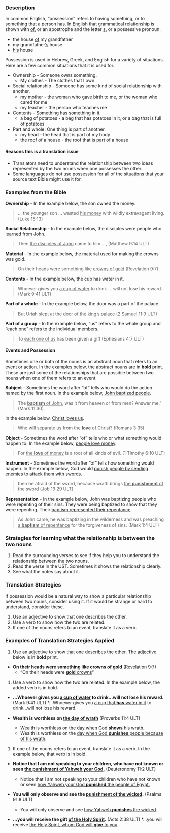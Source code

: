 
### Description

In common English, “possession” refers to having something, or to something that a person has. In English that grammatical relationship is shown with <u>of</u>, or an apostrophe and the letter <u>s</u>, or a possessive pronoun.

* the house <u>of</u> my grandfather
* my grandfather<u>‘s</u> house
* <u>his</u> house

Possession is used in Hebrew, Greek, and English for a variety of situations. Here are a few common situations that it is used for.

* Ownership - Someone owns something.
  * My clothes - The clothes that I own
* Social relationship - Someone has some kind of social relationship with another.
  * my mother -  the woman who gave birth to me, or the woman who cared for me
  * my teacher - the person who teaches me
* Contents - Something has something in it.
  * a bag of potatoes - a bag that has potatoes in it, or a bag that is full of potatoes
* Part and whole: One thing is part of another.
  * my head - the head that is part of my body
  * the roof of a house - the roof that is part of a house

#### Reasons this is a translation issue

* Translators need to understand the relationship between two ideas represented by the two nouns when one possesses the other.
* Some languages do not use possession for all of the situations that your source text Bible might use it for.

### Examples from the Bible

**Ownership** - In the example below, the son owned the money.
>… the younger son … wasted <u>his money</u> with wildly extravagant living. (Luke 15:13)

**Social Relationship** - In the example below, the disciples were people who learned from John.
>Then <u>the disciples of John</u> came to him …,  (Matthew 9:14 ULT)

**Material** - In the example below, the material used for making the crowns was gold.
>On their heads were something like <u>crowns of gold</u> (Revelation 9:7)

**Contents** - In the example below, the cup has water in it.
>Whoever gives you <u>a cup of water</u> to drink … will not lose his reward.  (Mark 9:41 ULT)

**Part of a whole** - In the example below, the door was a part of the palace.
>But Uriah slept at <u>the door of the king’s palace</u>  (2 Samuel 11:9 ULT)

**Part of a group** - In the example below, “us” refers to the whole group and “each one” refers to the individual members.
>To <u>each one of us</u> has been given a gift (Ephesians 4:7 ULT)

#### Events and Possession

Sometimes one or both of the nouns is an abstract noun that refers to an event or action. In the examples below, the abstract nouns are in **bold** print. These are just some of the relationships that are possible between two nouns when one of them refers to an event.

**Subject** - Sometimes the word after “of” tells who would do the action named by the first noun. In the example below, <u>John baptized people</u>.
>The <u>**baptism** of John</u>, was it from heaven or from men? Answer me.” (Mark 11:30)

In the example below, <u>Christ loves us</u>.
>Who will separate us from <u>the **love** of Christ</u>? (Romans 3:35)

**Object** - Sometimes the word after “of” tells who or what something would happen to. In the example below, <u>people love money</u>.
>For <u>the **love** of money</u> is a root of all kinds of evil. (1 Timothy 6:10 ULT)

**Instrument** - Sometimes the word after “of” tells how something would happen. In the example below, God would <u>punish people by sending enemies to attack them with swords</u>.
> then be afraid of the sword, because wrath brings <u>the **punishment** of the sword</u> (Job 19:29 ULT)

**Representation** - In the example below, John was baptizing people who were repenting of their sins. They were being baptized to show that they were repenting. Their <u>baptism represented their repentance</u>.
>As John came, he was baptizing in the wilderness and was preaching <u>a **baptism** of repentance</u> for the forgiveness of sins. (Mark 1:4 ULT)

### Strategies for learning what the relationship is between the two nouns

1. Read the surrounding verses to see if they help you to understand the relationship between the two nouns.
1. Read the verse in the UST. Sometimes it shows the relationship clearly.
1. See what the notes say about it.

### Translation Strategies

If possession would be a natural way to show a particular relationship between two nouns, consider using it. If it would be strange or hard to understand, consider these.

1. Use an adjective to show that one describes the other.
1. Use a verb to show how the two are related.
1. If one of the nouns refers to an event, translate it as a verb.

### Examples of Translation Strategies Applied

1. Use an adjective to show that one describes the other. The adjective below is in **bold** print.

  * **On their heads were something like <u>crowns of gold</u>** (Revelation 9:7)
      * “On their heads were <u>**gold** crowns</u>“

1. Use a verb to show how the two are related. In the example below, the added verb is in bold.

  * **…Whoever gives you <u>a cup of water</u> to drink…will not lose his reward.**  (Mark 9:41 ULT)
      *…Whoever gives you <u>a cup that **has** water in it</u> to drink…will not lose his reward.

  * **Wealth is worthless on <u>the day of wrath</u>** (Proverbs 11:4 ULT)
      * Wealth is worthless on <u>the day when God **shows** his wrath.</u>
      * Wealth is worthless on the <u>day when God **punishes** people because of his wrath</u>.

1. If one of the nouns refers to an event, translate it as a verb. In the example below, that verb is in bold.

  * **Notice that I am not speaking to your children, who have not known or seen <u>the punishment of Yahweh your God</u>,** (Deuteronomy 11:2 ULT)
      * Notice that I am not speaking to your children who have not known or seen <u>how Yahweh your God **punished** the people of Egypt.</u>

  * **You will only observe and see the <u>punishment of the wicked</u>.** (Psalms 91:8 ULT)
      * You will only observe and see <u>how Yahweh **punishes** the wicked</u>.

  * **…you will receive the gift <u>of the Holy Spirit</u>.** (Acts 2:38 ULT)
      *…you will receive <u>the Holy Spirit, whom God will **give** to you</u>.

